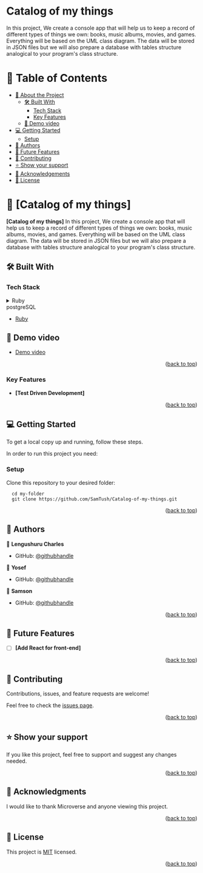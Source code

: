 
# Catalog of my things

In this project, We create a console app that will help us to keep a record of different types of things we own: books, music albums, movies, and games. Everything will be based on the UML class diagram. The data will be stored in JSON files but we will also prepare a database with tables structure analogical to your program's class structure.

<a name="readme-top"></a>

# 📗 Table of Contents

- [📖 About the Project](#about-project)
  - [🛠 Built With](#built-with)
    - [Tech Stack](#tech-stack)
    - [Key Features](#key-features)
  - [🔗 Demo video](#demo-video)
- [💻 Getting Started](#getting-started)
  - [Setup](#setup)
- [👥 Authors](#authors)
- [🔭 Future Features](#future-features)
- [🤝 Contributing](#contributing)
- [⭐️ Show your support](#support)
- [🙏 Acknowledgements](#acknowledgements)
- [📝 License](#license)

# 📖 [Catalog of my things] <a name="about-project"></a>

**[Catalog of my things]** In this project, We create a console app that will help us to keep a record of different types of things we own: books, music albums, movies, and games. Everything will be based on the UML class diagram. The data will be stored in JSON files but we will also prepare a database with tables structure analogical to your program's class structure.

## 🛠 Built With <a name="built-with"></a>

### Tech Stack <a name="tech-stack"></a>

<details>
<summary>Ruby</summary>
  <ul>
    <li><a href="https://www.ruby.org/">Ruby</a></li>
  </ul>
</details>

<summary>postgreSQL</summary>
  <ul>
    <li><a href="https://www.postgreSQl.org/">Ruby</a></li>
  </ul>
</details>


<!-- DEMO VIDEO -->

## 🔗 Demo video <a name="demo-video"></a>

- [Demo video](https://drive.google.com/file/d/1rEEuXnCnKHfKaw_6sQ8maDlK7RwZwFWk/view?usp=sharing)

<p align="right">(<a href="#readme-top">back to top</a>)</p>




### Key Features <a name="key-features"></a>

- **[Test Driven Development]**

<p align="right">(<a href="#readme-top">back to top</a>)</p>

## 💻 Getting Started <a name="getting-started"></a>

To get a local copy up and running, follow these steps.

In order to run this project you need:

### Setup

Clone this repository to your desired folder:

```
  cd my-folder
  git clone https://github.com/SamTush/Catalog-of-my-things.git
```

<p align="right">(<a href="#readme-top">back to top</a>)</p>

## 👥 Authors <a name="authors"></a>

👤 **Lengushuru Charles**

- GitHub: [@githubhandle](https://github.com/lengushuru)

👤 **Yosef**

- GitHub: [@githubhandle](https://github.com/Yosefgeda)

👤 **Samson**

- GitHub: [@githubhandle](https://github.com/SamTush)

<p align="right">(<a href="#readme-top">back to top</a>)</p>

## 🔭 Future Features <a name="future-features"></a>

- [ ] **[Add React for front-end]**

<p align="right">(<a href="#readme-top">back to top</a>)</p>

## 🤝 Contributing <a name="contributing"></a>

Contributions, issues, and feature requests are welcome!

Feel free to check the [issues page](https://github.com/SamTush/Catalog-of-my-things/issues).

<p align="right">(<a href="#readme-top">back to top</a>)</p>

## ⭐️ Show your support <a name="support"></a>

If you like this project, feel free  to support and suggest any changes needed.

<p align="right">(<a href="#readme-top">back to top</a>)</p>

## 🙏 Acknowledgments <a name="acknowledgements"></a>

I would like to thank Microverse and anyone viewing this project.

<p align="right">(<a href="#readme-top">back to top</a>)</p>

<!-- LICENSE -->

## 📝 License <a name="license"></a>

This project is [MIT](./LICENSE) licensed.

<p align="right">(<a href="#readme-top">back to top</a>)</p>

